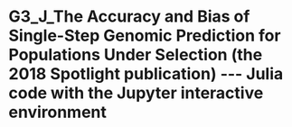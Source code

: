 # G3_J_The Accuracy and Bias of Single-Step Genomic Prediction for Populations Under Selection (the 2018 Spotlight publication) --- Julia code with the Jupyter interactive environment
